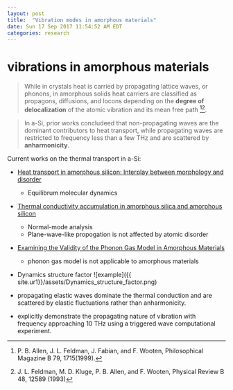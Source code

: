```yaml
---
layout: post
title:  "Vibration modes in amorphous materials"
date: Sun 17 Sep 2017 11:54:52 AM EDT
categories: research
---
```


# vibrations in amorphous materials
> While in crystals heat is carried by propagating lattice waves, or phonons, in amorphous solids heat carriers are classified as propagons, diffusions, and locons depending on the **degree of delocalization** of the atomic vibration and its mean free path [^fn1][^fn2]. 

> In a-Si, prior works concludeed that non-propagating waves are the dominant contributors to heat transport, while propagating waves are restricted to frequency less than a few THz and are scattered by **anharmonicity**.

Current works on the thermal transport in a-Si:
- [Heat transport in amorphous silicon: Interplay between morphology and disorder](http://aip.scitation.org/doi/abs/10.1063/1.3574366)
    + Equilibrum molecular dynamics
- [Thermal conductivity accumulation in amorphous silica and amorphous silicon](https://journals.aps.org/prb/abstract/10.1103/PhysRevB.89.144303)
    + Normal-mode analysis
    + Plane-wave-like propogation is not affected by atomic disorder
- [Examining the Validity of the Phonon Gas Model in Amorphous Materials](https://www.nature.com/articles/srep37675)
    + phonon gas model is not applicable to amorphous materials

- Dynamics structure factor
![example]({{ site.ur1}}/assets/Dynamics_structure_factor.png) 


- propagating elastic waves dominate the thermal conduction and are scattered by elastic fluctuations rather than anharmonicity.
- explicitly demonstrate the propagating nature of vibration with frequency approaching 10 THz using a triggered wave computational experiment. 

[^fn1]: P. B. Allen, J. L. Feldman, J. Fabian, and F. Wooten, Philosophical Magazine B 79, 1715(1999).
[^fn2]: J. L. Feldman, M. D. Kluge, P. B. Allen, and F. Wooten, Physical Review B 48, 12589 (1993)
